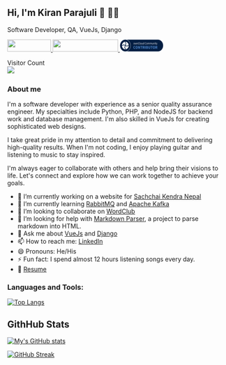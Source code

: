 ## Hi, I'm Kiran Parajuli 👋 👨‍💻

Software Developer, QA, VueJs, Django

<a href="https://www.linkedin.com/in/kiranparajuli589/" target="_blank" title="Connect on LinkedIn">
  <img src="https://img.shields.io/badge/--linkedin?label=LinkedIn&logo=LinkedIn&style=social" height="28" width="100" >
</a>

<a href="https://kiranparajuli.com.np/" target="_blank" title="Website - know more">
  <img src="https://img.shields.io/badge/Website-know%20more-blue" height="28" width="150" >
</a>

<a href="https://owncloud.com" target="_blank" title="Owncloud">
	<img src="./public/oc-badge-community-contributor-dark.png" height="28" width="100" >
</a>

<p>
    Visitor Count<br>
    <img src="https://profile-counter.glitch.me/kiranparajuli589/count.svg" />
</p>

### About me

I'm a software developer with experience as a senior quality assurance engineer. My specialties include Python, PHP, and
NodeJS for backend work and database management. I'm also skilled in VueJs for creating sophisticated web designs.

I take great pride in my attention to detail and commitment to delivering high-quality results. When I'm not coding, I
enjoy playing guitar and listening to music to stay inspired.

I'm always eager to collaborate with others and help bring their visions to life. Let's connect and explore how we can
work together to achieve your goals.

- 🔭 I’m currently working on a website for [Sachchai Kendra Nepal](https://sachchaikendranepal.org.np/)
- 🌱 I’m currently learning [RabbitMQ](https://www.rabbitmq.com/) and [Apache Kafka](https://kafka.apache.org/)
- 👯 I’m looking to collaborate on [WordClub](https://github.com/word-club/)
- 🤔 I’m looking for help with [Markdown Parser](https://github.com/kiranparajuli589/md-parser), a project to parse markdown into HTML.
- 💬 Ask me about [VueJs](https://vuejs.org/) and [Django](https://www.djangoproject.com/)
- 📫 How to reach me: [LinkedIn](https://www.linkedin.com/in/kiranparajuli589/)
- 😄 Pronouns: He/His
- ⚡ Fun fact: I spend almost 12 hours listening songs every day.
- 📝 [Resume](https://drive.google.com/file/d/15GZHEjqzKEzD76dokH7witbfDLNBV1ZB/view?usp=sharing)

### Languages and Tools:

[![Top Langs](https://github-readme-stats.vercel.app/api/top-langs/?username=kiranparajuli589&hide_title=true&langs_count=7&theme=tokyonight)](https://github.com/kiranparajuli589/github-readme-stats)

## GithHub Stats

[![My's GitHub stats](https://github-readme-stats.vercel.app/api?username=kiranparajuli589&theme=tokyonight)](https://github.com/kiranparajuli589/github-readme-stats)

[![GitHub Streak](https://streak-stats.demolab.com/?user=kiranparajuli589&theme=tokyonight)](https://git.io/streak-stats)
